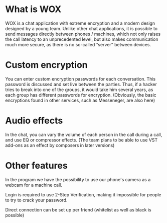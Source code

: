 # What is WOX
WOX is a chat application with extreme encryption and a modern design designed by a young team. Unlike other chat applications, it is possible to send messages directly between phones / machines, which not only raises the call latency to an unprecedented level, but also makes communication much more secure, as there is no so-called “server” between devices.

# Custom encryption
You can enter custom encryption passwords for each conversation. This password is discussed and set live between the parties. Thus, if a hacker tries to break into one of the groups, it would take him several years, as each group has different passwords for encryption. (Obviously, the basic encryptions found in other services, such as Messeneger, are also here)

# Audio effects

In the chat, you can vary the volume of each person in the call during a call, and use EQ or compressor effects. (The team plans to be able to use VST add-ons as an effect by composers in later versions)

# Other features
In the program we have the possibility to use our phone's camera as a webcam for a machine call.

Login is required to use 2-Step Verification, making it impossible for people to try to crack your password.

Direct connection can be set up per friend (whitelist as well as black is possible)
